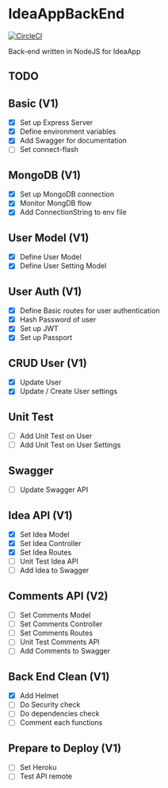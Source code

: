 # IdeaAppBackEnd

[![CircleCI](https://circleci.com/gh/Mousticke/IdeaAppBackEnd.svg?style=svg)](https://circleci.com/gh/Mousticke/IdeaAppBackEnd)

Back-end written in NodeJS for IdeaApp

## TODO

## Basic (V1)

- [x] Set up Express Server
- [x] Define environment variables
- [x] Add Swagger for documentation
- [ ] Set connect-flash

## MongoDB (V1)

- [x] Set up MongoDB connection
- [x] Monitor MongDB flow
- [x] Add ConnectionString to env file

## User Model (V1)

- [x] Define User Model
- [x] Define User Setting Model

## User Auth (V1)

- [x] Define Basic routes for user authentication
- [x] Hash Password of user
- [x] Set up JWT
- [x] Set up Passport

## CRUD User (V1)

- [x] Update User
- [x] Update / Create User settings

## Unit Test

- [ ] Add Unit Test on User
- [ ] Add Unit Test on User Settings

## Swagger

- [ ] Update Swagger API

## Idea API (V1)

- [x] Set Idea Model
- [x] Set Idea Controller
- [x] Set Idea Routes
- [ ] Unit Test Idea API
- [ ] Add Idea to Swagger

## Comments API (V2)

- [ ] Set Comments Model
- [ ] Set Comments Controller
- [ ] Set Comments Routes
- [ ] Unit Test Comments API
- [ ] Add Comments to Swagger

## Back End Clean (V1)

- [x] Add Helmet
- [ ] Do Security check
- [ ] Do dependencies check
- [ ] Comment each functions

## Prepare to Deploy (V1)

- [ ] Set Heroku
- [ ] Test API remote
